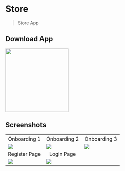 # Store

> Store App

## Download App
<a href="https://github.com/ahmedehab122/store/releases/download/v2/Store.apk"><img src="https://playerzon.com/asset/download.png" width="200"></img></a>

## Screenshots
<table width="100%">
  <tr>
    <td width="33.3%" align="center">
      Onboarding 1
    </td>
        <td width="33.3%" align="center">
      Onboarding 2
    </td>
    <td width="33.3%" align="center">
      Onboarding 3
    </td>

  </tr>
  <tr>
  <td width="33.3%"><img src="https://user-images.githubusercontent.com/89398483/179786317-f507ee1b-7cff-474a-9530-5e208f980333.jpg"/></td>
     <td width="33.3%"><img src="https://user-images.githubusercontent.com/89398483/179786327-b217c543-9ea9-46fa-b189-a5f2677b40b8.jpg"/></td>
  <td width="33.3%"><img src="https://user-images.githubusercontent.com/89398483/179786338-da304abb-fe3a-45b3-a62c-17a8ce491390.jpg"/></td>
 
  </tr>
  <tr>
    <td width="33.3%" align="center">
       Register Page 
    </td>
        <td width="33.3%" align="center">
     Login Page 
   
  </tr>
  <tr>
  <td width="33.3%"><img src="https://user-images.githubusercontent.com/89398483/179786351-a682150f-af4f-44a7-a3a5-f293d0cdb1da.jpg"/></td>
  <td width="33.3%"><img src="https://user-images.githubusercontent.com/89398483/179786309-222fd451-f8ab-4bc0-80e0-00f82d8cd5bb.jpg"/></td>

